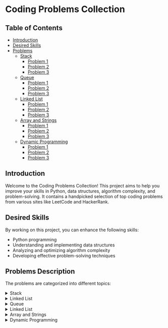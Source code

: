 # Coding Problems Collection

## Table of Contents
- [Introduction](#introduction)
- [Desired Skills](#desired-skills)
- [Problems](#problems)
  - [Stack](#stack)
    - [Problem 1](#problem-1)
    - [Problem 2](#problem-2)
    - [Problem 3](#problem-3)
  - [Queue](#queue)
    - [Problem 1](#problem-1)
    - [Problem 2](#problem-2)
    - [Problem 3](#problem-3)
  - [Linked List](#linked-list)
    - [Problem 1](#problem-1)
    - [Problem 2](#problem-2)
    - [Problem 3](#problem-3)
  - [Array and Strings](#array-and-strings)
    - [Problem 1](#problem-1)
    - [Problem 2](#problem-2)
    - [Problem 3](#problem-3)
  - [Dynamic Programming](#dynamic-programming)
    - [Problem 1](#problem-1)
    - [Problem 2](#problem-2)
    - [Problem 3](#problem-3)

## Introduction

Welcome to the Coding Problems Collection! This project aims to help you improve your skills in Python, data structures, algorithm complexity, and problem-solving. It contains a handpicked selection of top coding problems from various sites like LeetCode and HackerRank.

## Desired Skills

By working on this project, you can enhance the following skills:
- Python programming
- Understanding and implementing data structures
- Analyzing and optimizing algorithm complexity
- Developing effective problem-solving techniques

## Problems Description

The problems are categorized into different topics:

<details>
  <summary>Stack</summary>

  - [Removing Stars From a String](https://leetcode.com/problems/removing-stars-from-a-string/?envType=study-plan-v2&envId=leetcode-75)
  - [Asteroid Collision](https://leetcode.com/problems/asteroid-collision/?envType=study-plan-v2&envId=leetcode-75)
  - [Decode string](https://leetcode.com/problems/decode-string/?envType=study-plan-v2&envId=leetcode-75)
  
</details>

<details>
  <summary>Linked List</summary>

  - [Delete Middle Node of a Linked List](https://leetcode.com/problems/delete-the-middle-node-of-a-linked-list/?envType=study-plan-v2&envId=leetcode-75)
  - [Odd Even Linked List](https://leetcode.com/problems/odd-even-linked-list/?envType=study-plan-v2&envId=leetcode-75)
  - [Reverse Linked List](https://leetcode.com/problems/reverse-linked-list/?envType=study-plan-v2&envId=leetcode-75)
  - [Maximum Twin Sum of a Linked List](https://leetcode.com/problems/maximum-twin-sum-of-a-linked-list/?envType=study-plan-v2&envId=leetcode-75)
  
</details>

<details>
<summary>Queue</summary>

<details>
<summary>Problem 1</summary>

**Problem description**: [Replace this with the actual problem description and link if applicable]

</details>

<details>
<summary>Problem 2</summary>

**Problem description**: [Replace this with the actual problem description and link if applicable]

</details>

<details>
<summary>Problem 3</summary>

**Problem description**: [Replace this with the actual problem description and link if applicable]

</details>

</details>

<details>
<summary>Linked List</summary>

<details>
<summary>Problem 1</summary>

**Problem description**: [Replace this with the actual problem description and link if applicable]

</details>

<details>
<summary>Problem 2</summary>

**Problem description**: [Replace this with the actual problem description and link if applicable]

</details>

<details>
<summary>Problem 3</summary>

**Problem description**: [Replace this with the actual problem description and link if applicable]

</details>

</details>

<details>
<summary>Array and Strings</summary>

<details>
<summary>Problem 1</summary>

**Problem description**: [Replace this with the actual problem description and link if applicable]

</details>

<details>
<summary>Problem 2</summary>

**Problem description**: [Replace this with the actual problem description and link if applicable]

</details>

<details>
<summary>Problem 3</summary>

**Problem description**: [Replace this with the actual problem description and link if applicable]

</details>

</details>

<details>
<summary>Dynamic Programming</summary>

<details>
<summary>Problem 1</summary>

**Problem description**: [Replace this with the actual problem description and link if applicable]

</details>

<details>
<summary>Problem 2</summary>

**Problem description**: [Replace this with the actual problem description and link if applicable]

</details>

<details>
<summary>Problem 3</summary>

**Problem description**: [Replace this with the actual problem description and link if applicable]

</details>

</details>
